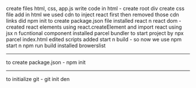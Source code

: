create files html, css, app.js
write code in html - create root div 
create css file add in html
we used cdn to inject react first then removed those cdn links
did npm init to create package.json file
installed react n react dom - created react elements using react.createElement and import react using jsx n fucntional component
installed parcel bundler to start project by npx parcel index.html
edited scripts added start n build - so now we use npm start n npm run build 
installed browerslist


-----------------------------
to create package.json - npm init 


--------------------------------
to initialize git - git init
den 